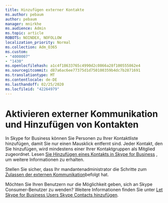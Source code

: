 ```yaml
---
title: Hinzufügen externer Kontakte
ms.author: pebaum
author: pebaum
manager: mnirkhe
ms.audience: Admin
ms.topic: article
ROBOTS: NOINDEX, NOFOLLOW
localization_priority: Normal
ms.collection: Adm_O365
ms.custom:
- "4000007"
- "1430"
ms.openlocfilehash: a1c4f18633765c4990d2c0866a28f100555862e4
ms.sourcegitcommit: d87a6ac6ee77375d1d750100359b4dc7b2871691
ms.translationtype: MT
ms.contentlocale: de-DE
ms.lasthandoff: 02/25/2020
ms.locfileid: "42264979"
---
```

# <a name="enable-external-communications-and-add-contacts"></a>Aktivieren externer Kommunikation und Hinzufügen von Kontakten

In Skype for Business können Sie Personen zu Ihrer Kontaktliste hinzufügen, damit Sie nur einen Mausklick entfernt sind. Jeder Kontakt, den Sie hinzufügen, wird mindestens einer Ihrer Kontaktgruppen als Mitglied zugeordnet. Lesen [Sie Hinzufügen eines Kontakts in Skype for Business](https://support.office.com/article/add-a-contact-in-skype-for-business-89338023-2adf-4f5c-90b6-f8b6f72fadd1) , um weitere Informationen zu erhalten. 

Stellen Sie sicher, dass Ihr mandantenadministrator die Schritte zum [Zulassen der externen Kommunikation](https://docs.microsoft.com/skypeforbusiness/set-up-skype-for-business-online/allow-users-to-contact-external-skype-for-business-users)befolgt hat.

Möchten Sie Ihren Benutzern nur die Möglichkeit geben, sich an Skype Consumer-Benutzer zu wenden? Weitere Informationen finden Sie unter [Let Skype for Business Users Skype Contacts hinzufügen](https://docs.microsoft.com/skypeforbusiness/set-up-skype-for-business-online/let-skype-for-business-users-add-skype-contacts). 